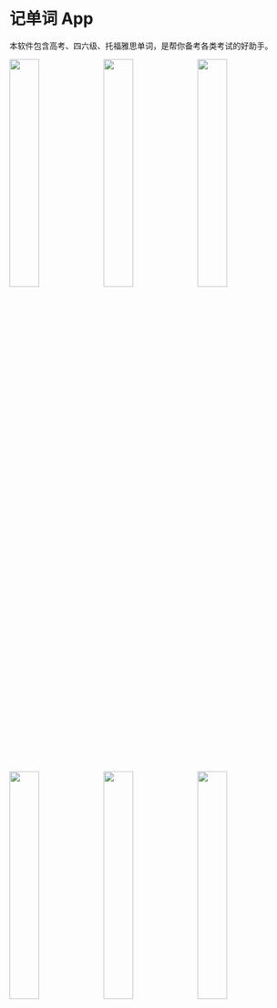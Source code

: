 记单词 App
======
本软件包含高考、四六级、托福雅思单词，是帮你备考各类考试的好助手。
<p>
  <img src="screenshot/Screenshot_2016-03-14-21-22-34_com.silence.wordLast.png" width="32%"/>
  <img src="screenshot/Screenshot_2016-03-19-17-50-19_com.silence.wordLast.png" width="32%"/>
  <img src="screenshot/Screenshot_2016-03-19-17-50-26_com.silence.wordLast.png" width="32%"/>
  <img src="screenshot/Screenshot_2016-03-19-17-50-34_com.silence.wordLast.png" width="32%"/>
  <img src="screenshot/Screenshot_2016-03-19-17-51-17_com.silence.wordLast.png" width="32%"/>
  <img src="screenshot/Screenshot_2016-03-19-17-50-19_com.silence.wordLast.png" width="32%"/>
</p>

